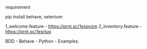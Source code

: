requirement

pip install behave, selenium

1_welcome.feature - https://prnt.sc/1esqyzm
2_inventory.feature - https://prnt.sc/1esrluq

BDD - Behave - Python - Examples.
